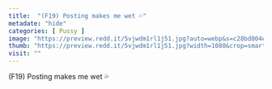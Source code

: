 ```yaml
---
title:  "(F19) Posting makes me wet 💦"
metadate: "hide"
categories: [ Pussy ]
image: "https://preview.redd.it/5vjwdm1rl1j51.jpg?auto=webp&s=c28bd004e19ca03c8757a7ac05a30340b0f770e8"
thumb: "https://preview.redd.it/5vjwdm1rl1j51.jpg?width=1080&crop=smart&auto=webp&s=c7b63950baef2a195f603ee5cf8ad5d92e407f4a"
visit: ""
---
```

(F19) Posting makes me wet 💦
